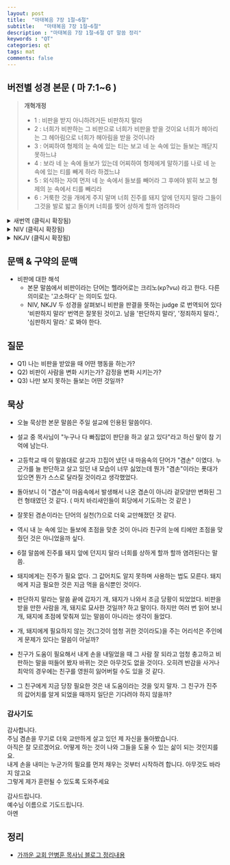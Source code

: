 ```yaml
---
layout: post
title:  "마태복음 7장 1절~6절"
subtitle:   "마태복음 7장 1절~6절"
description : "마태복음 7장 1절~6절 QT 말씀 정리"
keywords : "QT"
categories: qt
tags: mat
comments: false
---
```


## 버전별 성경 본문 ( 마 7:1~6 )

> **개혁개정**
>* 1 : 비판을 받지 아니하려거든 비판하지 말라
>* 2 : 너희가 비판하는 그 비판으로 너희가 비판을 받을 것이요 너희가 헤아리는 그 헤아림으로 너희가 헤아림을 받을 것이니라
>* 3 : 어찌하여 형제의 눈 속에 있는 티는 보고 네 눈 속에 있는 들보는 깨닫지 못하느냐
>* 4 : 보라 네 눈 속에 들보가 있는데 어찌하여 형제에게 말하기를 나로 네 눈 속에 있는 티를 빼게 하라 하겠느냐
>* 5 : 외식하는 자여 먼저 네 눈 속에서 들보를 빼어라 그 후에야 밝히 보고 형제의 눈 속에서 티를 빼리라
>* 6 : 거룩한 것을 개에게 주지 말며 너희 진주를 돼지 앞에 던지지 말라 그들이 그것을 발로 밟고 돌이켜 너희를 찢어 상하게 할까 염려하라

<details>
<summary> 새번역 (클릭시 확장됨)</summary>
<div markdown="1">

>* 1 : "너희가 심판을 받지 않으려거든, 남을 심판하지 말아라.
>* 2 : 너희가 남을 심판하는 그 심판으로 하나님께서 너희를 심판하실 것이요, 너희가 되질하여 주는 그 되로 너희에게 되어서 주실 것이다.
>* 3 : 어찌하여 너는 남의 눈 속에 있는 티는 보면서, 네 눈 속에 있는 들보는 깨닫지 못하느냐?
>* 4 : 네 눈 속에는 들보가 있는데, 어떻게 남에게 말하기를 '네 눈에서 티를 빼내 줄테니 가만히 있거라' 할 수 있겠느냐?
>* 5 : 위선자야, 먼저 네 눈에서 들보를 빼내어라. 그래야 네 눈이 잘 보여서, 남의 눈 속에 있는 티를 빼 줄 수 있을 것이다."
>* 6 : "거룩한 것을 개에게 주지 말고, 너희의 진주를 돼지 앞에 던지지 말아라. 그들이 발로 그것을 짓밟고, 되돌아서서, 너희를 물어뜯을지도 모른다."
</div>
</details>

<details>
<summary> NIV (클릭시 확장됨)</summary>
<div markdown="1">

>* 1 : “Do not judge, or you too will be judged.
>* 2 : For in the same way you judge others, you will be judged, and with the measure you use, it will be measured to you.
>* 3 : “Why do you look at the speck of sawdust in your brother’s eye and pay no attention to the plank in your own eye?
>* 4 : How can you say to your brother, ‘Let me take the speck out of your eye,’ when all the time there is a plank in your own eye?
>* 5 : You hypocrite, first take the plank out of your own eye, and then you will see clearly to remove the speck from your brother’s eye.
>* 6 : “Do not give dogs what is sacred; do not throw your pearls to pigs. If you do, they may trample them under their feet, and turn and tear you to pieces.
</div>
</details>

<details>
<summary> NKJV (클릭시 확장됨)</summary>
<div markdown="1">

>* 1 : “Judge not, that you be not judged.
>* 2 : For with what judgment you judge, you will be judged; and with the measure you use, it will be measured back to you.
>* 3 : And why do you look at the speck in your brother’s eye, but do not consider the plank in your own eye?
>* 4 : Or how can you say to your brother, ‘Let me remove the speck from your eye’; and look, a plank is in your own eye?
>* 5 : Hypocrite! First remove the plank from your own eye, and then you will see clearly to remove the speck from your brother’s eye.
>* 6 : “Do not give what is holy to the dogs; nor cast your pearls before swine, lest they trample them under their feet, and turn and tear you in pieces.
</div>
</details>

## 문맥 & 구약의 문맥 

* 비판에 대한 해석
    - 본문 말씀에서 비판이라는 단어는 헬라어로는 크리노(κρ?νω) 라고 한다. 다른 의미로는 '고소하다' 는 의미도 있다. 
    - NIV, NKJV 두 성경을 살펴보니 비판을 판결을 뜻하는 judge 로 번역되어 있다 '비판하지 말라' 번역은 잘못된 것이고. 남을 '판단하지 말라', '정죄하지 말라.', '심판하지 말라.' 로 봐야 한다.

## 질문

* Q1) 나는 비판을 받았을 때 어떤 행동을 하는가?
* Q2) 비판이 사람을 변화 시키는가? 감정을 변화 시키는가?
* Q3) 나만 보지 못하는 들보는 어떤 것일까?

## 묵상
* 오늘 묵상한 본문 말씀은 주일 설교에 인용된 말씀이다.  
* 설교 중 목사님이 "누구나 다 빠짐없이 판단을 하고 살고 있다"라고 하신 말이 참 기억에 남는다.
* 고등학교 때 이 말씀대로 살고자 끄집어 냈던 내 마음속의 단어가 "겸손" 이였다. 누군가를 늘 판단하고 살고 있던 내 모습이 너무 싫었는데 뭔가 "겸손"이라는 푯대가 있으면 뭔가 스스로 달라질 것이라고 생각했었다.
* 돌아보니 이 "겸손"이  마음속에서 발생해서 나온 겸손이 아니라 겉모양만 변화된 그런 형태였던 것 같다. ( 마치 바리새인들이 회당에서 기도하는 것 같은 )
* 잘못된 겸손이라는 단어의 실천(?)으로 더욱 교만해졌던 것 같다. 
* 역시 내 눈 속에 있는 들보에 초점을 맞춘 것이 아니라 친구의 눈에 티에만 초점을 맞췄던 것은 아니었을까 싶다.

* 6절 말씀에 진주를 돼지 앞에 던지지 말라 너희를 상하게 할까 할까 염려된다는 말씀.  
* 돼지에게는 진주가 필요 없다. 그 값어치도 알지 못하며 사용하는 법도 모른다.  돼지에게 지금 필요한 것은 지금 먹을 음식뿐인 것이다.
* 판단하지 말라는 말씀 끝에 갑자기 개, 돼지가 나와서 조금 당황이 되었었다. 비판을 받을 만한 사람을 개, 돼지로 묘사한 것일까? 하고 말이다. 하지만 여러 번 읽어 보니 개, 돼지에 초점에 맞춰져 있는 말씀이 아니라는 생각이 들었다. 
* 개, 돼지에게 필요하지 않는 것(그것이 엄청 귀한 것이라도)을 주는 어리석은 주인에게 문제가 있다는 말씀이 아닐까? 
* 친구가 도움이 필요해서 내게 손을 내밀었을 때 그 사람 잘 되라고 엄청 충고하고 비판하는 말을 떠들어 봤자 바뀌는 것은 아무것도 없을 것이다. 오히려 반감을 사거나 최악의 경우에는 친구를 영원히 잃어버릴 수도 있을 것 같다.
* 그 친구에게 지금 당장 필요한 것은 내 도움이라는 것을 잊지 말자. 그 친구가 진주의 값어치를 알게 되었을 때까지 일단은 기다려야 하지 않을까?


### 감사기도

감사합니다.  
주님 겸손을 무기로 더욱 교만하게 살고 있던 제 자신을 돌아봤습니다.  
아직은 잘 모르겠어요. 어떻게 하는 것이 나와 그들을 도울 수 있는 삶이 되는 것인지를요.  
내게 손을 내미는 누군가의 필요를 먼저 채우는 것부터 시작하려 합니다. 아무것도 바라지 않고요  
그렇게 제가 훈련될 수 있도록 도와주세요  

감사드립니다.  
예수님 이름으로 기도드립니다.  
아멘  

## 정리
* [가까운 교회 안병훈 목사님 블로그 정리내용](https://blog.naver.com/tolerance2018)


